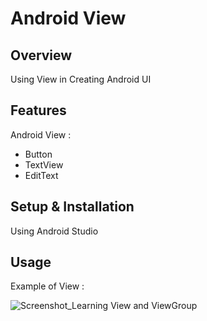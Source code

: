 # Android View

## Overview
Using View in Creating Android UI

## Features
Android View :
- Button
- TextView
- EditText

## Setup & Installation 
Using Android Studio

## Usage
Example of View :

![Screenshot_Learning View and ViewGroup](https://user-images.githubusercontent.com/56164259/68088598-59b20f80-fe93-11e9-852d-100761101929.png)
